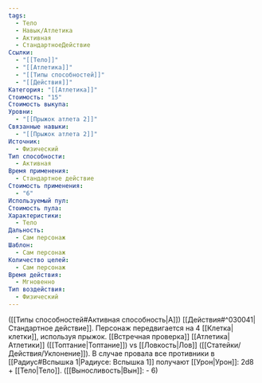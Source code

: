 ```yaml
---
tags:
  - Тело
  - Навык/Атлетика
  - Активная
  - СтандартноеДействие
Ссылки:
  - "[[Тело]]"
  - "[[Атлетика]]"
  - "[[Типы способностей]]"
  - "[[Действия]]"
Категория: "[[Атлетика]]"
Стоимость: "15"
Стоимость выкупа: 
Уровни:
  - "[[Прыжок атлета 2]]"
Связанные навыки:
  - "[[Прыжок атлета 2]]"
Источник:
  - Физический
Тип способности:
  - Активная
Время применения:
  - Стандартное действие
Стоимость применения:
  - "6"
Используемый пул: 
Стоимость пула: 
Характеристики:
  - Тело
Дальность:
  - Сам персонаж
Шаблон:
  - Сам персонаж
Количество целей:
  - Сам персонаж
Время действия:
  - Мгновенно
Тип воздействия:
  - Физический
---
```

([[Типы способностей#Активная способность|А]]) [[Действия#^030041|Стандартное действие]]. Персонаж передвигается на 4 [[Клетка|клетки]], используя прыжок. [[Встречная проверка]] [[Атлетика|Атлетики]] ([[Топтание|Топтание]]) vs [[Ловкость|Лов]] ([[Статейки/Действия/Уклонение]]). 
В случае провала все противники в [[Радиус#Вспышка 1|Радиусе: Вспышка 1]] получают [[Урон|Урон]]: 2d8 + [[Тело|Тело]]. 
([[Выносливость|Вын]]: - 6)